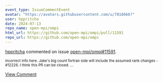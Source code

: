 ```yaml
---
event_type: IssueCommentEvent
avatar: "https://avatars.githubusercontent.com/u/7818666?"
user: hppritcha
date: 2024-07-13
repo_name: open-mpi/ompi
html_url: https://github.com/open-mpi/ompi/pull/11591
repo_url: https://github.com/open-mpi/ompi
---
```


<a href='https://github.com/hppritcha' target='_blank'>hppritcha</a> commented on issue <a href='https://github.com/open-mpi/ompi/pull/11591' target='_blank'>open-mpi/ompi#11591</a>.

<small>incorrect info here.  Jake's big count fortran side will include the assumed rank changes - #12226.  I think this PR can be closed. ...</small>

<a href='https://github.com/open-mpi/ompi/pull/11591' target='_blank'>View Comment</a>